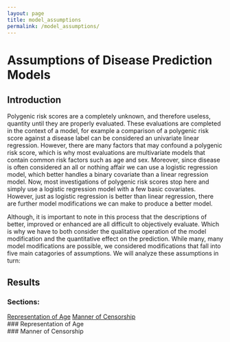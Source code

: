 ```yaml
---
layout: page
title: model_assumptions
permalink: /model_assumptions/
---
```



# Assumptions of Disease Prediction Models

## Introduction

Polygenic risk scores are a completely unknown, and therefore useless, quantity until they are properly evaluated.  These evaluations are completed in the context of a model, for example a comparison of a polygenic risk score against a disease label can be considered an univariate linear regression.  However, there are many factors that may confound a polygenic risk score, which is why most evaluations are multivariate models that contain common risk factors such as age and sex.  Moreover, since disease is often considered an all or nothing affair we can use a logistic regression model, which better handles a binary covariate than a linear regression model.  Now, most investigations of polygenic risk scores stop here and simply use a logistic regression model with a few basic covariates.  However, just as logistic regression is better than linear regression, there are further model modifications we can make to produce a better model.

Although, it is important to note in this process that the descriptions of better, improved or enhanced are all difficult to objectively evaluate.  Which is why we have to both consider the qualitative operation of the model modification and the quantitative effect on the prediction.  While many, many model modifications are possible, we considered modifications that fall into five main catagories of assumptions.  We will analyze these assumptions in turn:


## Results

<div class="ticTacToe-header">
<div style="text-align: left"> <h3> Sections: </h3> </div>
</div>

<div class="ticTacToe-links">
  <a class="link" href="#age" data-scroll>Representation of Age</a>
  <a class="link" href="#censor" data-scroll>Manner of Censorship</a>
</div>


<div class="vertical-space"></div>
<section id="age">
</section>
### Representation of Age



<div class="vertical-space"></div>
<section id="censor">
</section>
### Manner of Censorship


